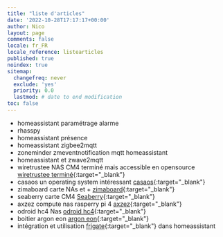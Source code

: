 ```yaml
---
title: "liste d'articles"
date: '2022-10-28T17:17:17+00:00'
author: Nico
layout: page
comments: false
locale: fr_FR
locale_reference: listearticles
published: true
noindex: true
sitemap:
  changefreq: never
  exclude: 'yes'
  priority: 0.0
  lastmod: # date to end modification
toc: false
---
```


- homeassistant paramétrage alarme
- rhasspy
- homeassistant présence
- homeassistant zigbee2mqtt
- zoneminder zmeventnotification mqtt homeassistant
- homeassistant et zwave2mqtt
- wiretrustee NAS CM4 terminé mais accessible en opensource [wiretrustee terminé](https://github.com/wiretrustee/cm4-sata-board){:target="_blank"}
- casaos un operating system intéressant [casaos](https://github.com/IceWhaleTech/CasaOS){:target="_blank"}
- zimaboard carte NAs et + [zimaboard](https://www.zimaboard.com/){:target="_blank"}
- seaberry carte CM4 [Seaberry](https://pipci.jeffgeerling.com/boards_cm/seaberry.html){:target="_blank"}
- axzez compute nas rasperry pi 4 [axzez](https://www.axzez.com/product-page/interceptor-carrier-board){:target="_blank"}
- odroid hc4 Nas [odroid hc4](https://www.kubii.fr/nano-ordinateurs/3196-carte-odroid-hc4-3272496311572.html){:target="_blank"}
- boitier argon eon [argon eon](https://www.kickstarter.com/projects/argonforty/argon-eon-4-bay-network-storage-powered-by-raspberry-pi-4?lang=fr){:target="_blank"}
- intégration et utilisation [frigate](https://frigate.video/){:target="_blank"} dans homeassistant 
